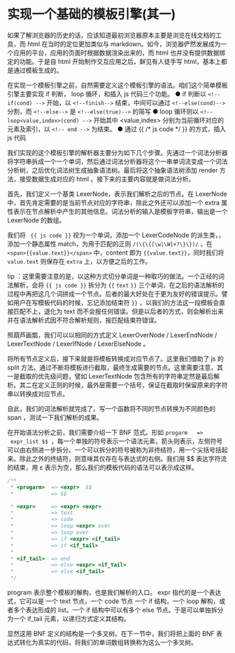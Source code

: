 # 实现一个基础的模板引擎(其一)

如果了解浏览器的历史的话，应该知道最初浏览器原本主要是浏览在线文档的工具，而 html 在当时的定位更加类似与 markdown。如今，浏览器俨然发展成为一个应用的平台，应用的页面时根据数据渲染出来的，而 html 也并没有提供数据绑定的功能。于是自 html 开始制作交互应用之后，鲜见有人徒手写 html，基本上都是通过模板生成的。

在实现一个模板引擎之前，自然需要定义这个模板引擎的语法。咱们这个简单模板引擎主要实现 if 判断， loop 循环，和插入 js 代码三个功能。
● if 判断以  `<!-- if(cond) -->` 开始，以 `<!--finish-->` 结束，中间可以通过 `<!--else(cond)-->` 分割，而  `<!--else-->` 是 `<!--else(true)-->` 的简写
● loop 循环则以  `<!-- loop<value,index>(cond) -->` 开始其中 <value,index> 分别为当前循环对应的元素及索引，以  `<!-- end -->` 为结束。
● 通过 {{ /* js code */ }} 的方式，插入 js 代码

我们实现的这个模板引擎的解析器主要分为如下几个步骤。先通过一个词法分析器将字符串拆成一个一个单词，然后通过词法分析器将这个一串单词流变成一个词法分析树，之后优化词法树生成抽象语法树。最后将这个抽象语法树添加 render 方法，接受数据生成对应的 html 。接下来的主要内容就是做词法分析。

首先，我们定义一个基类 LexerNode，表示我们解析之后的节点。在 LexerNode 中，首先肯定需要的是当前节点对应的字符串，除此之外还可以添加一个 extra 属性表示在节点解析中产生的其他信息。词法分析的输入是模板字符串，输出是一个 LexerNode 的数组。

我们将 ` {{ js code }}` 视为一个单词，添加一个 LexerCodeNode 的派生类，，添加一个静态属性 match，为用于匹配的正则 `/(\{\{[\w|\W]+?\}\})/` ，在 `<span>{{value.text}}</span>` 中，content 即为 `{{value.text}}`，同时我们将 `value.text` 则保存在 `extra` 上，以方便之后的工作。

tip ：这里需要注意的是，以这种方式切分单词是一种取巧的做法。一个正经的词法解析，会将 `{{ js code }}` 拆分为 `{{`  `text` `}}` 三个单词，在之后的语法解析的过程中再把这几个词拼成一个节点。后者的最大好处在于更为友好的错误提示。譬如用户在写模板代码的时候，忘记添加结束符 `}}` ，以我们的方法这一段模板会直接匹配不上，退化为 text 而不会报任何错误。但是以后者的方式，则会解析出来并在语法解析式因不符合解析规则，报匹配结束符错误。

照葫芦画瓢，我们可以以相同的方式定义 LexerOverNode / LexerEndNode / LexerTextNode / LexerIfNode / LexerElseNode 。

将所有节点定义后，接下来就是将模板转换成对应节点了。这里我们借助了 js 的 split 方法。通过不断将模板进行截取，最终生成需要的节点。这里需要注意，其一是截取的优先级问题，譬如 LexerTextNode 包含所有的字符串定然是最后解析。其二在定义正则的时候，最外层需要一个括号，保证在截取时保留原来的字符串以转换成对应节点。

自此，我们的词法解析就完成了。写一个函数将不同的节点转换为不同颜色的 span ，测试一下我们解析的成果。

在开始语法分析之前，我们需要介绍一下 BNF 范式。形如 `progarm   =>  expr_list $$ `，每一个单独的符号表示一个语法元素，箭头则表示，左侧符号可以由右侧进一步拆分。一个可以拆分的符号被称为非终结符，用一个尖括号括起来。除此之外的终结符，则意味其仅存在与表达式的右侧。我们用 $$ 表达字符流的结束，用 ε 表示为空，那么我们的模板代码的语法可以表示成这样。

```javascript
/**
 * <progarm>  => <expr>  $$
 *            => $$

 * <expr>     => <expr> <expr>
 *            => text
 *            => code 
 *            => loop <expr> over
 *            => loop over
 *            => if <expr> <if_tail> 
 *            => if <if_tail>  
 * 
 * <if_tail>  => end
 *            => else <expr> <if_tail>
 *            => else <if_tail>
 */
```


program 表示整个模板的解构，也是我们解析的入口。 expr 指代的是一个表达式，它可以是 一个 text 节点，一个 code 节点 一个 if 结构，一个 loop 解构，或者多个表达形成的 list。一个 if 结构中可以有多个 else 节点。于是可以单独拆分为一个 if_tail 元素，以递归方式定义其结构。

显然这用 BNF 定义的结构是一个多叉树。在下一节中，我们将把上面的 BNF 表达式转化为真实的代码，将我们的单词数组转换称为这么一个多叉树。
